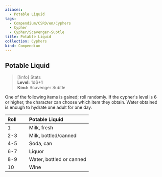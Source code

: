 ```yaml
---
aliases:
  - Potable Liquid
tags:
  - Compendium/CSRD/en/Cyphers
  - Cypher
  - Cypher/Scavenger-Subtle
title: Potable Liquid
collection: Cyphers
kind: Compendium
---
```

## Potable Liquid  
>[!info] Stats  
> **Level:** 1d6+1  
> **Kind:** Scavenger Subtle
  
One of the following items is gained; roll randomly. If the cypher's level is 6 or higher, the character can choose which item they obtain. Water obtained is enough to hydrate one adult for one day.  

|  Roll &nbsp; &nbsp; &nbsp; | Potable Liquid  |  
| ------------- | :----------- |  
| 1 | Milk, fresh |  
| 2-3 | Milk, bottled/canned |  
| 4-5 | Soda, can |  
| 6-7 | Liquor |  
| 8-9 | Water, bottled or canned |  
| 10 | Wine |